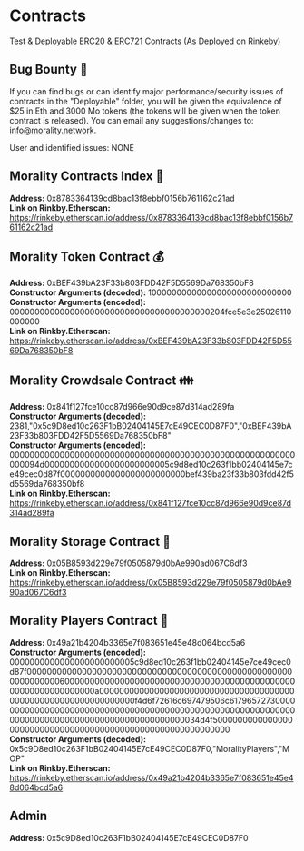 # Contracts
Test & Deployable ERC20 & ERC721 Contracts (As Deployed on Rinkeby)

## Bug Bounty :bug:

If you can find bugs or can identify major performance/security issues of contracts in the "Deployable" folder, you will be given the equivalence of $25 in Eth and 3000 Mo tokens (the tokens will be given when the token contract is released). 
You can email any suggestions/changes to: info@morality.network.

User and identified issues:
NONE

## Morality Contracts Index :bookmark_tabs:

**Address:** 0x8783364139cd8bac13f8ebbf0156b761162c21ad <br>
**Link on Rinkby.Etherscan:** https://rinkeby.etherscan.io/address/0x8783364139cd8bac13f8ebbf0156b761162c21ad

## Morality Token Contract :moneybag:

**Address:** 0xBEF439bA23F33b803FDD42F5D5569Da768350bF8 <br>
**Constructor Arguments (decoded):** 10000000000000000000000000000 <br>
**Constructor Arguments (encoded):** 0000000000000000000000000000000000000000204fce5e3e25026110000000 <br>
**Link on Rinkby.Etherscan:** https://rinkeby.etherscan.io/address/0xBEF439bA23F33b803FDD42F5D5569Da768350bF8

## Morality Crowdsale Contract :family:

**Address:** 0x841f127fce10cc87d966e90d9ce87d314ad289fa <br>
**Constructor Arguments (decoded):** 2381,"0x5c9D8ed10c263F1bB02404145E7cE49CEC0D87F0","0xBEF439bA23F33b803FDD42F5D5569Da768350bF8"  <br>
**Constructor Arguments (encoded):** 000000000000000000000000000000000000000000000000000000000000094d0000000000000000000000005c9d8ed10c263f1bb02404145e7ce49cec0d87f0000000000000000000000000bef439ba23f33b803fdd42f5d5569da768350bf8 <br>
**Link on Rinkby.Etherscan:** https://rinkeby.etherscan.io/address/0x841f127fce10cc87d966e90d9ce87d314ad289fa

## Morality Storage Contract :newspaper:

**Address:** 0x05B8593d229e79f0505879d0bAe990ad067C6df3 <br>
**Link on Rinkby.Etherscan:** https://rinkeby.etherscan.io/address/0x05B8593d229e79f0505879d0bAe990ad067C6df3

## Morality Players Contract :running:

**Address:** 0x49a21b4204b3365e7f083651e45e48d064bcd5a6 <br>
**Constructor Arguments (encoded):** 0000000000000000000000005c9d8ed10c263f1bb02404145e7ce49cec0d87f0000000000000000000000000000000000000000000000000000000000000006000000000000000000000000000000000000000000000000000000000000000a0000000000000000000000000000000000000000000000000000000000000000f4d6f72616c697479506c6179657273000000000000000000000000000000000000000000000000000000000000000000000000000000000000000000000000034d4f500000000000000000000000000000000000000000000000000000000000 <br>
**Constructor Arguments (decoded):** 0x5c9D8ed10c263F1bB02404145E7cE49CEC0D87F0,"MoralityPlayers","MOP" <br>
**Link on Rinkby.Etherscan:** https://rinkeby.etherscan.io/address/0x49a21b4204b3365e7f083651e45e48d064bcd5a6

## Admin

**Address:** 0x5c9D8ed10c263F1bB02404145E7cE49CEC0D87F0 
